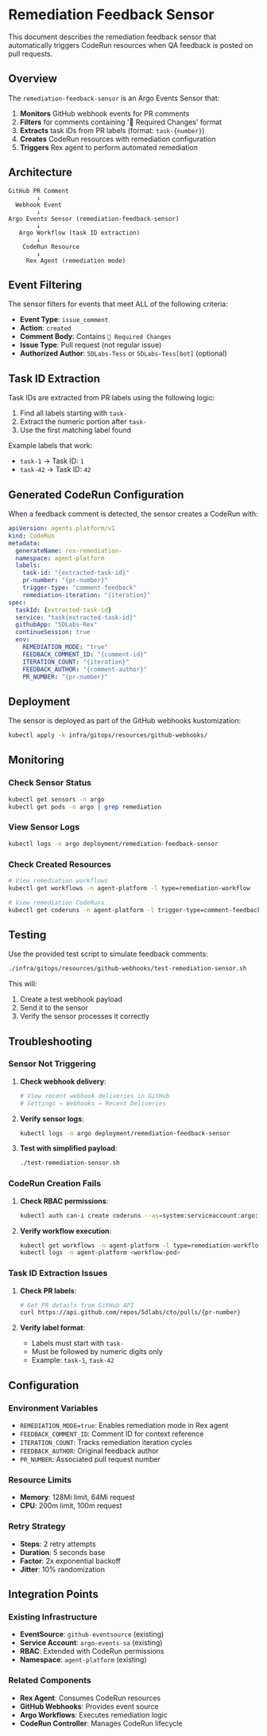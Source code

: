 # Remediation Feedback Sensor

This document describes the remediation feedback sensor that automatically triggers CodeRun resources when QA feedback is posted on pull requests.

## Overview

The `remediation-feedback-sensor` is an Argo Events Sensor that:

1. **Monitors** GitHub webhook events for PR comments
2. **Filters** for comments containing '🔴 Required Changes' format
3. **Extracts** task IDs from PR labels (format: `task-{number}`)
4. **Creates** CodeRun resources with remediation configuration
5. **Triggers** Rex agent to perform automated remediation

## Architecture

```
GitHub PR Comment
        ↓
  Webhook Event
        ↓
Argo Events Sensor (remediation-feedback-sensor)
        ↓
   Argo Workflow (task ID extraction)
        ↓
    CodeRun Resource
        ↓
     Rex Agent (remediation mode)
```

## Event Filtering

The sensor filters for events that meet ALL of the following criteria:

- **Event Type**: `issue_comment`
- **Action**: `created`
- **Comment Body**: Contains `🔴 Required Changes`
- **Issue Type**: Pull request (not regular issue)
- **Authorized Author**: `5DLabs-Tess` or `5DLabs-Tess[bot]` (optional)

## Task ID Extraction

Task IDs are extracted from PR labels using the following logic:

1. Find all labels starting with `task-`
2. Extract the numeric portion after `task-`
3. Use the first matching label found

Example labels that work:
- `task-1` → Task ID: `1`
- `task-42` → Task ID: `42`

## Generated CodeRun Configuration

When a feedback comment is detected, the sensor creates a CodeRun with:

```yaml
apiVersion: agents.platform/v1
kind: CodeRun
metadata:
  generateName: rex-remediation-
  namespace: agent-platform
  labels:
    task-id: "{extracted-task-id}"
    pr-number: "{pr-number}"
    trigger-type: "comment-feedback"
    remediation-iteration: "{iteration}"
spec:
  taskId: {extracted-task-id}
  service: "task{extracted-task-id}"
  githubApp: "5DLabs-Rex"
  continueSession: true
  env:
    REMEDIATION_MODE: "true"
    FEEDBACK_COMMENT_ID: "{comment-id}"
    ITERATION_COUNT: "{iteration}"
    FEEDBACK_AUTHOR: "{comment-author}"
    PR_NUMBER: "{pr-number}"
```

## Deployment

The sensor is deployed as part of the GitHub webhooks kustomization:

```bash
kubectl apply -k infra/gitops/resources/github-webhooks/
```

## Monitoring

### Check Sensor Status
```bash
kubectl get sensors -n argo
kubectl get pods -n argo | grep remediation
```

### View Sensor Logs
```bash
kubectl logs -n argo deployment/remediation-feedback-sensor
```

### Check Created Resources
```bash
# View remediation workflows
kubectl get workflows -n agent-platform -l type=remediation-workflow

# View remediation CodeRuns
kubectl get coderuns -n agent-platform -l trigger-type=comment-feedback
```

## Testing

Use the provided test script to simulate feedback comments:

```bash
./infra/gitops/resources/github-webhooks/test-remediation-sensor.sh
```

This will:
1. Create a test webhook payload
2. Send it to the sensor
3. Verify the sensor processes it correctly

## Troubleshooting

### Sensor Not Triggering

1. **Check webhook delivery**:
   ```bash
   # View recent webhook deliveries in GitHub
   # Settings → Webhooks → Recent Deliveries
   ```

2. **Verify sensor logs**:
   ```bash
   kubectl logs -n argo deployment/remediation-feedback-sensor
   ```

3. **Test with simplified payload**:
   ```bash
   ./test-remediation-sensor.sh
   ```

### CodeRun Creation Fails

1. **Check RBAC permissions**:
   ```bash
   kubectl auth can-i create coderuns --as=system:serviceaccount:argo:argo-events-sa -n agent-platform
   ```

2. **Verify workflow execution**:
   ```bash
   kubectl get workflows -n agent-platform -l type=remediation-workflow
   kubectl logs -n agent-platform <workflow-pod>
   ```

### Task ID Extraction Issues

1. **Check PR labels**:
   ```bash
   # Get PR details from GitHub API
   curl https://api.github.com/repos/5dlabs/cto/pulls/{pr-number}
   ```

2. **Verify label format**:
   - Labels must start with `task-`
   - Must be followed by numeric digits only
   - Example: `task-1`, `task-42`

## Configuration

### Environment Variables
- `REMEDIATION_MODE=true`: Enables remediation mode in Rex agent
- `FEEDBACK_COMMENT_ID`: Comment ID for context reference
- `ITERATION_COUNT`: Tracks remediation iteration cycles
- `FEEDBACK_AUTHOR`: Original feedback author
- `PR_NUMBER`: Associated pull request number

### Resource Limits
- **Memory**: 128Mi limit, 64Mi request
- **CPU**: 200m limit, 100m request

### Retry Strategy
- **Steps**: 2 retry attempts
- **Duration**: 5 seconds base
- **Factor**: 2x exponential backoff
- **Jitter**: 10% randomization

## Integration Points

### Existing Infrastructure
- **EventSource**: `github-eventsource` (existing)
- **Service Account**: `argo-events-sa` (existing)
- **RBAC**: Extended with CodeRun permissions
- **Namespace**: `agent-platform` (existing)

### Related Components
- **Rex Agent**: Consumes CodeRun resources
- **GitHub Webhooks**: Provides event source
- **Argo Workflows**: Executes remediation logic
- **CodeRun Controller**: Manages CodeRun lifecycle
